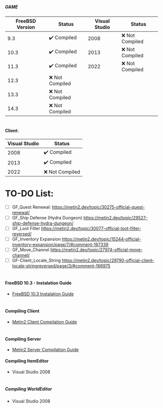 ##### GAME
| FreeBSD Version | Status              | Visual Studio | Status              |
|------------------|--------------------|------------------|--------------------|
| 9.3              | ✔️ Compiled       | 2008              | ❌ Not Compiled   |
| 10.3             | ✔️ Compiled       | 2013              | ❌ Not Compiled   |
| 11.3             | ✔️ Compiled       | 2022              | ❌ Not Compiled   |
| 12.3             | ❌ Not Compiled   |
| 13.3             | ❌ Not Compiled   |
| 14.3             | ❌ Not Compiled   |
#

#### Client:
| Visual Studio     | Status             |
|------------------|---------------------|
| 2008              | ✔️ Compiled       |
| 2013              | ✔️ Compiled       |
| 2022              | ❌ Not Compiled   |
#

# TO-DO List:
- [ ] GF_Quest Renewal: https://metin2.dev/topic/30275-official-quest-renewal/
- [ ] GF_Ship Defense (Hydra Dungeon) https://metin2.dev/topic/29527-ship-defense-hydra-dungeon/
- [ ] GF_Loot Filter https://metin2.dev/topic/30077-official-loot-filter-reversed/
- [ ] GF_Inventory Expansion https://metin2.dev/topic/15244-official-inventory-expansion/page/7/#comment-167339
- [ ] GF_Move_Channel https://metin2.dev/topic/27974-official-move-channel/
- [ ] GF-Client_Locale_String https://metin2.dev/topic/29790-official-client-locale-stringreversed/page/3/#comment-166975
#

#### FreeBSD 10.3 - Instalation Guide
- [FreeBSD 10.3 Instalation Guide](https://github.com/EclipseShade/Metin2-Source/wiki/FreeBSD-10.3-Instalation-Guide)
#

#### Compiling Client
- [Metin2 Client Compilation Guide](https://github.com/EclipseShade/Metin2-Source/wiki/Compiling-Client-Binary)
#

#### Compiling Server
- [Metin2 Server Compilation Guide](https://github.com/EclipseShade/Metin2-Source/wiki/Compiling-Server)

#### Compiling ItemEditor
- Visual Studio 2008
#

##### Compiling WorldEditor
- Visual Studio 2008
#
